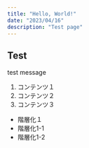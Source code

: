 ```yaml
---
title: "Hello, World!"
date: "2023/04/16"
description: "Test page"
---
```


## Test

test message

1. コンテンツ１
1. コンテンツ２
1. コンテンツ３

- 階層化１
 - 階層化1-1
 - 階層化1-2